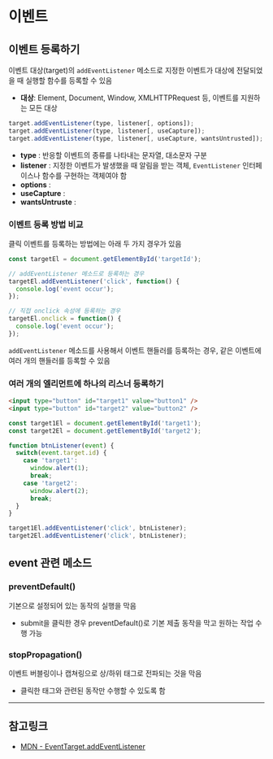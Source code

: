 # 이벤트
## 이벤트 등록하기
이벤트 대상(target)의 `addEventListener` 메소드로 지정한 이벤트가 대상에 전달되었을 때 실행할 함수를 등록할 수 있음
* **대상**: Element, Document, Window, XMLHTTPRequest 등, 이벤트를 지원하는 모든 대상

```javascript
target.addEventListener(type, listener[, options]);
target.addEventListener(type, listener[, useCapture]);
target.addEventListener(type, listener[, useCapture, wantsUntrusted]);
```

* **type** : 반응할 이벤트의 종류를 나타내는 문자열, 대소문자 구분
* **listener** : 지정한 이벤트가 발생했을 때 알림을 받는 객체, `EventListener` 인터페이스나 함수를 구현하는 객체여야 함
* **options** :
* **useCapture** :
* **wantsUntruste** : 

### 이벤트 등록 방법 비교

클릭 이벤트를 등록하는 방법에는 아래 두 가지 경우가 있음 

```js
const targetEl = document.getElementById('targetId');

// addEventListener 메소드로 등록하는 경우
targetEl.addEventListener('click', function() {
  console.log('event occur');
});

// 직접 onclick 속성에 등록하는 경우
targetEl.onclick = function() {
  console.log('event occur');
});
```

`addEventListener` 메소드를 사용해서 이벤트 핸들러를 등록하는 경우, 같은 이벤트에 여러 개의 핸들러를 등록할 수 있음

### 여러 개의 엘리먼트에 하나의 리스너 등록하기
```html
<input type="button" id="target1" value="button1" />
<input type="button" id="target2" value="button2" />
```
```js
const target1El = document.getElementById('target1');
const target2El = document.getElementById('target2');

function btnListener(event) {
  switch(event.target.id) {
    case 'target1':
      window.alert(1);
      break;
    case 'target2':
      window.alert(2);
      break;
  }
}

target1El.addEventListener('click', btnListener);
target2El.addEventListener('click', btnListener);
```

## event 관련 메소드
### preventDefault()
기본으로 설정되어 있는 동작의 실행을 막음
* submit을 클릭한 경우 preventDefault()로 기본 제출 동작을 막고 원하는 작업 수행 가능

### stopPropagation()
이벤트 버블링이나 캡쳐링으로 상/하위 태그로 전파되는 것을 막음
* 클릭한 태그와 관련된 동작만 수행할 수 있도록 함

***
## 참고링크
* [MDN - EventTarget.addEventListener](https://developer.mozilla.org/ko/docs/Web/API/EventTarget/addEventListener)
